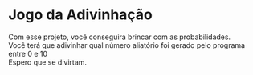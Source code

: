 <h1>Jogo da Adivinhação</h1>
<p>Com esse projeto, você conseguira brincar com as probabilidades.<br>
Você terá que adivinhar qual número aliatório foi gerado pelo programa entre 0 e 10<br>
Espero que se divirtam.</p>
